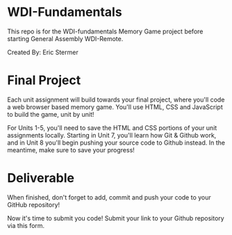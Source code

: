 # WDI-Fundamentals

This repo is for the WDI-fundamentals Memory Game project before starting General Assembly WDI-Remote.

Created By: Eric Stermer

# Final Project

Each unit assignment will build towards your final project, where you'll code a web browser based memory game. You'll use HTML, CSS and JavaScript to build the game, unit by unit!

For Units 1-5, you'll need to save the HTML and CSS portions of your unit assignments locally. Starting in Unit 7, you'll learn how Git & Github work, and in Unit 8 you'll begin pushing your source code to Github instead. In the meantime, make sure to save your progress!

# Deliverable

When finished, don't forget to add, commit and push your code to your GitHub repository!

Now it's time to submit you code! Submit your link to your Github repository via this form.
